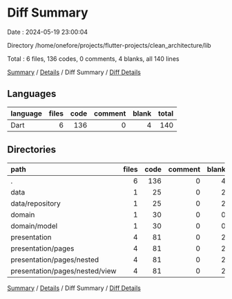 # Diff Summary

Date : 2024-05-19 23:00:04

Directory /home/onefore/projects/flutter-projects/clean_architecture/lib

Total : 6 files,  136 codes, 0 comments, 4 blanks, all 140 lines

[Summary](results.md) / [Details](details.md) / Diff Summary / [Diff Details](diff-details.md)

## Languages
| language | files | code | comment | blank | total |
| :--- | ---: | ---: | ---: | ---: | ---: |
| Dart | 6 | 136 | 0 | 4 | 140 |

## Directories
| path | files | code | comment | blank | total |
| :--- | ---: | ---: | ---: | ---: | ---: |
| . | 6 | 136 | 0 | 4 | 140 |
| data | 1 | 25 | 0 | 2 | 27 |
| data/repository | 1 | 25 | 0 | 2 | 27 |
| domain | 1 | 30 | 0 | 0 | 30 |
| domain/model | 1 | 30 | 0 | 0 | 30 |
| presentation | 4 | 81 | 0 | 2 | 83 |
| presentation/pages | 4 | 81 | 0 | 2 | 83 |
| presentation/pages/nested | 4 | 81 | 0 | 2 | 83 |
| presentation/pages/nested/view | 4 | 81 | 0 | 2 | 83 |

[Summary](results.md) / [Details](details.md) / Diff Summary / [Diff Details](diff-details.md)
